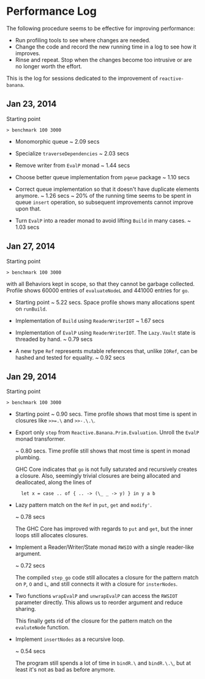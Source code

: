 Performance Log
===============

The following procedure seems to be effective for improving performance:

* Run profiling tools to see where changes are needed.
* Change the code and record the new running time in a log to see how it improves.
* Rinse and repeat. Stop when the changes become too intrusive or are no longer worth the effort.

This is the log for sessions dedicated to the improvement of `reactive-banana`.

Jan 23, 2014
------------
Starting point

    > benchmark 100 3000

* Monomorphic queue
    ~ 2.09 secs

* Specialize `traverseDependencies`
    ~ 2.03 secs

* Remove writer from `EvalP` monad
    ~ 1.44 secs

* Choose better queue implementation from `pqeue` package
    ~ 1.10 secs

* Correct queue implementation so that it doesn't have duplicate elements anymore.
    ~ 1.26 secs
    ~ 20% of the running time seems to be spent in queue `insert` operation, so subsequent improvements cannot improve upon that.

* Turn `EvalP` into a reader monad to avoid lifting `Build` in many cases.
    ~ 1.03 secs


Jan 27, 2014
------------
Starting point

    > benchmark 100 3000

with all Behaviors kept in scope, so that they cannot be garbage collected. Profile shows 60000 entries of `evaluateNodeL` and 441000 entries for `go`.

* Starting point
    ~ 5.22 secs. Space profile shows many allocations spent on `runBuild`.

* Implementation of `Build` using `ReaderWriterIOT`
    ~ 1.67 secs

* Implementation of `EvalP` using `ReaderWriterIOT`. The `Lazy.Vault` state is threaded by hand. 
    ~ 0.79 secs

* A new type `Ref` represents mutable references that, unlike `IORef`, can be hashed and tested for equality.
    ~ 0.92 secs


Jan 29, 2014
------------
Starting point

    > benchmark 100 3000

* Starting point
    ~ 0.90 secs. Time profile shows that most time is spent in
    closures like `>>=.\` and `>>-.\.\`.

* Export only `step` from `Reactive.Banana.Prim.Evaluation`.
  Unroll the `EvalP` monad transformer.

    ~ 0.80 secs. Time profile still shows that most time is spent in monad plumbing.

    GHC Core indicates that `go` is not fully saturated and
    recursively creates a closure.
    Also, seemingly trivial closures are being allocated and deallocated,
    along the lines of
    
        let x = case .. of { .. -> (\_ _ -> y) } in y a b 

* Lazy pattern match on the `Ref` in `put`, `get` and `modify'`.

    ~ 0.78 secs

    The GHC Core has improved with regards to `put` and `get`,
    but the inner loops still allocates closures.

* Implement a Reader/Writer/State monad `RWSIO` with a single reader-like argument.

    ~ 0.72 secs

    The compiled `step_go` code still allocates a closure for the pattern match on
    `P`, `O` and `L`, and still connects it with a closure for `insterNodes`.

* Two functions `wrapEvalP` and `unwrapEvalP` can access the `RWSIOT` parameter directly. This allows us to reorder argument and reduce sharing.

    This finally gets rid of the closure for the pattern match on the `evaluteNode` function.
    
* Implement `insertNodes` as a recursive loop.

    ~ 0.54 secs

    The program still spends a lot of time in `bindR.\` and `bindR.\.\`,
    but at least it's not as bad as before anymore.

